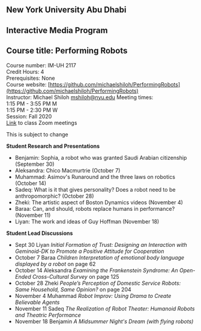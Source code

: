 ## New York University Abu Dhabi  
## Interactive Media Program
## Course title: Performing Robots
Course number: IM-UH 2117  
Credit Hours: 4     
Prerequisites: None     
Course website:
[https://github.com/michaelshiloh/PerformingRobots](https://github.com/michaelshiloh/PerformingRobots)  
Instructor: Michael Shiloh mshiloh@nyu.edu
Meeting times:    
1:15 PM - 3:55 PM M  
1:15 PM - 2:30 PM W  
Session: Fall 2020    
[Link](https://nyu.zoom.us/j/99801224178) to class Zoom meetings

This is subject to change

**Student Research and Presentations**

- Benjamin: Sophia, a robot who was granted Saudi Arabian citizenship (September 30)
- Aleksandra: Chico Macmurtrie (October 7)
- Muhammad: Asimov's Runaround and the three laws on robotics (October 14)
- Sadeq: What is it that gives personality? Does a robot need to be anthropomorphic? (October 28)
- Zheki: The artistic aspect of Boston Dynamics videos (November 4)
- Baraa: Can, and should, robots replace humans in performance? (November 11)
- Liyan: The work and ideas of Guy Hoffman (November 18)

**Student Lead Discussions**

- Sept 30 Liyan *Initial Formation of Trust: Designing an Interaction with Geminoid-DK to Promote a Positive Attitude for Cooperation*
- October 7 Baraa *Children Interpretation of emotional body language displayed by a robot* on page 62 
- October 14 Aleksandra *Examining the Frankenstein Syndrome: An Open-Ended
	Cross-Cultural Survey* on page 125
- October 28 Zheki *People’s Perception of Domestic Service Robots: 
Same Household, Same Opinion?* on page 204
- November 4 Muhammad *Robot Improv: Using Drama to Create Believable Agents*
- November 11 Sadeq *The Realization of Robot Theater: Humanoid Robots and Theatric Performance*
- November 18 Benjamin *A Midsummer Night's Dream (with flying robots)*
